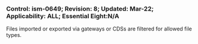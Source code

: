 ### Control: ism-0649; Revision: 8; Updated: Mar-22; Applicability: ALL; Essential Eight:N/A
<p>Files imported or exported via gateways or CDSs are filtered for allowed file types.</p>